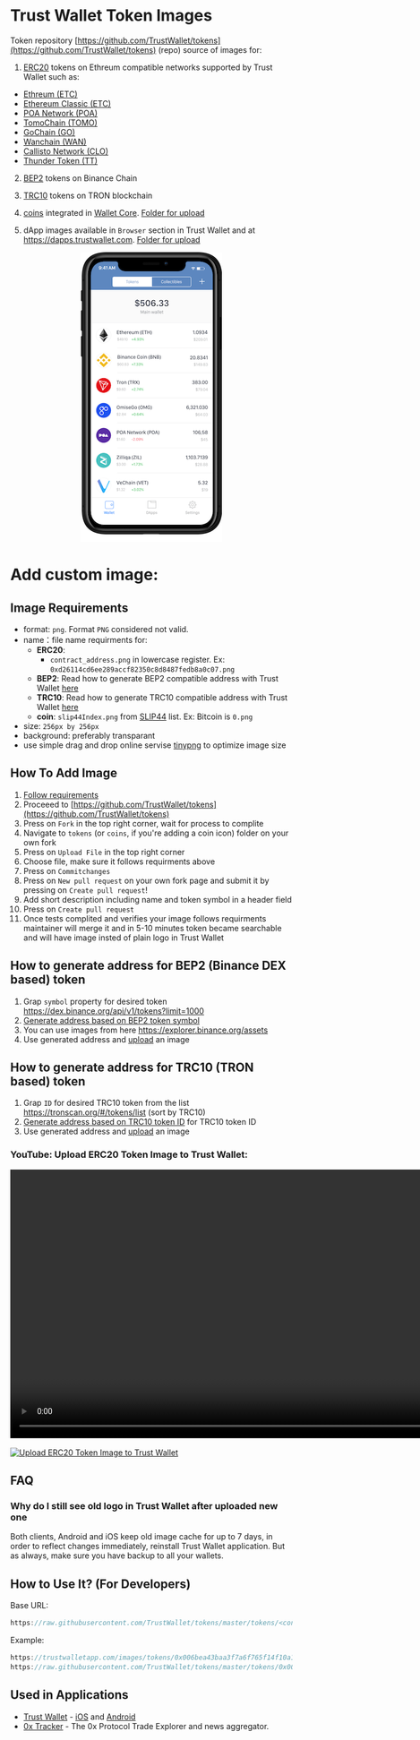 # Trust Wallet Token Images

Token repository [https://github.com/TrustWallet/tokens](https://github.com/TrustWallet/tokens) (repo) source of images for:

1. [ERC20](https://github.com/ethereum/EIPs/blob/master/EIPS/eip-20.md) tokens on Ethreum compatible networks supported by Trust Wallet such as:
  - [Ethreum (ETC)](https://ethereum.org/)
  - [Ethereum Classic (ETC)](https://ethereumclassic.org/)
  - [POA Network (POA)](https://poa.network/)
  - [TomoChain (TOMO)](https://tomochain.com/)
  - [GoChain (GO)](https://gochain.io/)
  - [Wanchain (WAN)](https://wanchain.org/)
  - [Callisto Network (CLO)](https://callisto.network/)
  - [Thunder Token (TT)](https://thundercore.com/)

2. [BEP2](https://github.com/binance-chain/BEPs/blob/master/BEP2.md) tokens on Binance Chain

3. [TRC10](https://developer.trustwallet.com/add_new_token_image#how-to-generate-address-for-trc10-tron-based-token) tokens on TRON blockchain

4. [coins](https://github.com/satoshilabs/slips/blob/master/slip-0044.md) integrated in [Wallet Core](https://developer.trustwallet.com/wallet-core). [Folder for upload](https://github.com/TrustWallet/tokens/tree/master/coins)

5. dApp images available in `Browser` section in Trust Wallet and at https://dapps.trustwallet.com. [Folder for upload](https://github.com/TrustWallet/tokens/tree/master/dapps) 

<center><img src='https://raw.githubusercontent.com/TrustWallet/tokens/master/tutorial/trust-wallet.png'></center>

# Add custom image:
## Image Requirements
- format: `png`. Format `PNG` considered not valid.
- name：file name requirments for: 
  - **ERC20**:
    - `contract_address.png` in lowercase register. Ex: `0xd26114cd6ee289accf82350c8d8487fedb8a0c07.png`
  - **BEP2**: Read how to generate BEP2 compatible address with Trust Wallet [here](https://developer.trustwallet.com/add_new_token_image#how-to-generate-address-for-bep2-binance-dex-based-token)
  - **TRC10**: Read how to generate TRC10 compatible address with Trust Wallet [here](https://developer.trustwallet.com/add_new_token_image#how-to-generate-address-for-trc10-tron-based-token)
  - **coin**: `slip44Index.png` from [SLIP44](https://github.com/satoshilabs/slips/blob/master/slip-0044.md) list. Ex: Bitcoin is `0.png`
- size: `256px by 256px`
- background: preferably transparant
- use simple drag and drop online servise [tinypng](https://tinypng.com/) to optimize image size


## How To Add Image
1. [Follow requirements](https://developer.trustwallet.com/add_new_token_image#image-requirements)
2. Proceeed to [https://github.com/TrustWallet/tokens](https://github.com/TrustWallet/tokens)
3. Press on `Fork` in the top right corner, wait for process to complite
4. Navigate to `tokens` (or `coins`, if you're adding a coin icon) folder on your own fork
5. Press on `Upload File` in the top right corner
6. Choose file, make sure it follows requirments above
7. Press on `Commitchanges`
8. Press on `New pull request` on your own fork page and submit it by pressing on `Create pull request`!
9. Add short description including name and token symbol in a header field
10. Press on `Create pull request`
11. Once tests complited and verifies your image follows requirments maintainer will merge it and in 5-10 minutes token became searchable and will have image insted of plain logo in Trust Wallet

## How to generate address for BEP2 (Binance DEX based) token
1. Grap `symbol` property for desired token https://dex.binance.org/api/v1/tokens?limit=1000
2. [Generate address based on BEP2 token symbol](https://repl.it/@TrustWallet/generatetrustwalletaddressforbep2token)
3. You can use images from here https://explorer.binance.org/assets
4. Use generated address and [upload](https://developer.trustwallet.com/add_new_token_image#how-to-add) an image

## How to generate address for TRC10 (TRON based) token
1. Grap `ID` for desired TRC10 token from the list https://tronscan.org/#/tokens/list (sort by TRC10)
2. [Generate address based on TRC10 token ID](https://repl.it/@TrustWallet/generatetrustwalletaddressfortrc10token) for TRC10 token ID
3. Use generated address and [upload](https://developer.trustwallet.com/add_new_token_image#how-to-add) an image

### YouTube: Upload ERC20 Token Image to Trust Wallet:

<center>
<video alignwidth="720" height="480" controls>
  <source src="./tutorial/upload-token-image.mov" type="video/mp4">
</video>
</center>

[![Upload ERC20 Token Image to Trust Wallet](https://img.youtube.com/vi/EFrJT_b11m4/0.jpg)](https://www.youtube.com/watch?v=EFrJT_b11m4)


## FAQ
### Why do I still see old logo in Trust Wallet after uploaded new one  
Both clients, Android and iOS keep old image cache for up to 7 days, in order to reflect changes immediately, reinstall Trust Wallet application. But as always, make sure you have backup to all your wallets.

## How to Use It? (For Developers)
Base URL:
```js
https://raw.githubusercontent.com/TrustWallet/tokens/master/tokens/<contract_address>.png
```
Example:
```js
https://trustwalletapp.com/images/tokens/0x006bea43baa3f7a6f765f14f10a1a1b08334ef45.png
https://raw.githubusercontent.com/TrustWallet/tokens/master/tokens/0x006bea43baa3f7a6f765f14f10a1a1b08334ef45.png
```

## Used in Applications
- [Trust Wallet](https://trustwallet.com) - [iOS](https://itunes.apple.com/us/app/trust-ethereum-wallet/id1288339409) and [Android](https://play.google.com/store/apps/details?id=com.wallet.crypto.trustapp)
- [0x Tracker](https://0xtracker.com) - The 0x Protocol Trade Explorer and news aggregator.

